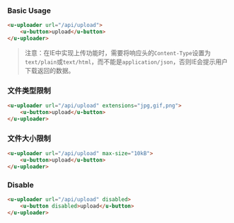 ### Basic Usage

``` html
<u-uploader url="/api/upload">
    <u-button>upload</u-button>
</u-uploader>
```

> 注意：在IE中实现上传功能时，需要将响应头的`Content-Type`设置为`text/plain`或`text/html`，而不能是`application/json`，否则IE会提示用户下载返回的数据。

### 文件类型限制

``` html
<u-uploader url="/api/upload" extensions="jpg,gif,png">
    <u-button>upload</u-button>
</u-uploader>
```

### 文件大小限制

``` html
<u-uploader url="/api/upload" max-size="10kB">
    <u-button>upload</u-button>
</u-uploader>
```

### Disable

``` html
<u-uploader url="/api/upload" disabled>
    <u-button disabled>upload</u-button>
</u-uploader>
```

